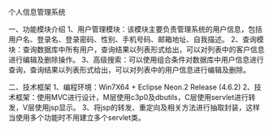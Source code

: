 个人信息管理系统

一、功能模块介绍
1、用户管理模块：该模块主要负责管理系统的用户信息，包括用户名、登录名、登录密码、性别、手机号码、邮箱地址、自我描述。
2、查询模块：查询数据库中所有用户，查询结果以列表形式给出，可以对列表中的客户信息进行编辑及删除操作。
3、高级搜索：可以使用组合条件对数据库中用户信息进行查询，查询结果以列表形式给出，可以对列表中的用户信息进行编辑及删除。

二、技术框架
1、编程环境：Win7X64 + Eclipse Neon.2 Release (4.6.2)
2、技术框架：使用MVC进行设计，M层使用c3p0及dbutils，C层使用servlet进行转发，V层使用jsp显示。
3、将jsp的转发、重定向及相关方法进行抽取封装，这样当使用多个功能时不用建立多个servlet类。

